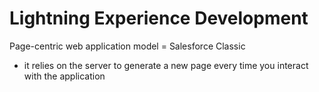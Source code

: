 # Lightning Experience Development

Page-centric web application model = Salesforce Classic
  * it relies on the server to generate a new page every time you interact with the application
